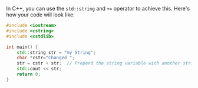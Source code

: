  In C++, you can use the `std::string` and `+=` operator to achieve this. Here's how your code will look like:

```cpp
#include <iostream>
#include <cstring>
#include <cstdlib>

int main() {
    std::string str = "my String";
    char *cstr="Changed ";
    str = cstr + str;  // Prepend the string variable with another string literal.
    std::cout << str;
    return 0;
}
```
